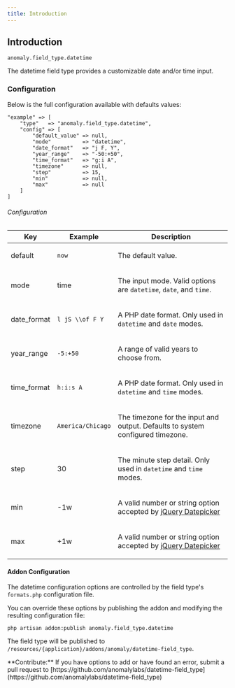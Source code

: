 ```yaml
---
title: Introduction
---
```


## Introduction[](#introduction)

`anomaly.field_type.datetime`

The datetime field type provides a customizable date and/or time input.


### Configuration[](#introduction/configuration)

Below is the full configuration available with defaults values:

    "example" => [
        "type"   => "anomaly.field_type.datetime",
        "config" => [
            "default_value" => null,
            "mode"          => "datetime",
            "date_format"   => "j F, Y",
            "year_range"    => "-50:+50",
            "time_format"   => "g:i A",
            "timezone"      => null,
            "step"          => 15,
            "min"           => null,
            "max"           => null
        ]
    ]

###### Configuration

<table class="table table-bordered table-striped">

<thead>

<tr>

<th>Key</th>

<th>Example</th>

<th>Description</th>

</tr>

</thead>

<tbody>

<tr>

<td>

default

</td>

<td>

`now`

</td>

<td>

The default value.

</td>

</tr>

<tr>

<td>

mode

</td>

<td>

time

</td>

<td>

The input mode. Valid options are `datetime`, `date`, and `time`.

</td>

</tr>

<tr>

<td>

date_format

</td>

<td>

`l jS \\of F Y`

</td>

<td>

A PHP date format. Only used in `datetime` and `date` modes.

</td>

</tr>

<tr>

<td>

year_range

</td>

<td>

`-5:+50`

</td>

<td>

A range of valid years to choose from.

</td>

</tr>

<tr>

<td>

time_format

</td>

<td>

`h:i:s A`

</td>

<td>

A PHP date format. Only used in `datetime` and `time` modes.

</td>

</tr>

<tr>

<td>

timezone

</td>

<td>

`America/Chicago`

</td>

<td>

The timezone for the input and output. Defaults to system configured timezone.

</td>

</tr>

<tr>

<td>

step

</td>

<td>

30

</td>

<td>

The minute step detail. Only used in `datetime` and `time` modes.

</td>

</tr>

<tr>

<td>

min

</td>

<td>

-1w

</td>

<td>

A valid number or string option accepted by [jQuery Datepicker](https://api.jqueryui.com/datepicker/#option-minDate)

</td>

</tr>

<tr>

<td>

max

</td>

<td>

+1w

</td>

<td>

A valid number or string option accepted by [jQuery Datepicker](https://api.jqueryui.com/datepicker/#option-maxDate)

</td>

</tr>

</tbody>

</table>


#### Addon Configuration[](#introduction/configuration/addon-configuration)

The datetime configuration options are controlled by the field type's `formats.php` configuration file.

You can override these options by publishing the addon and modifying the resulting configuration file:

    php artisan addon:publish anomaly.field_type.datetime

The field type will be published to `/resources/{application}/addons/anomaly/datetime-field_type`.

<div class="alert alert-success">**Contribute:** If you have options to add or have found an error, submit a pull request to [https://github.com/anomalylabs/datetime-field_type](https://github.com/anomalylabs/datetime-field_type)</div>
